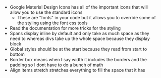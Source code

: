 - Google Material Design Icons has all of the important icons that will allow you to use the standard icons 
    - These are "fonts" in your code but it allows you to override some of the styling using the font css tools
- Read the documentation for more tricks for the styling 
- Spans display inline by default and only take as much space as they need to whereas divs take up the whole space because they display block
- Global styles should be at the start because they read from start to bottom 
- Border box means when I say width it includes the borders and the padding so I dont have to do a bunch of math 
- Align items stretch stretches everything to fill the space that it has 